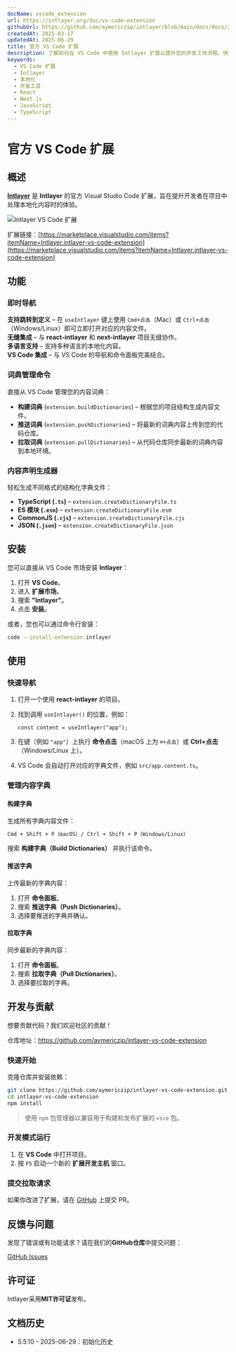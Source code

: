 ```yaml
---
docName: vscode_extension
url: https://intlayer.org/doc/vs-code-extension
githubUrl: https://github.com/aymericzip/intlayer/blob/main/docs/docs/zh/vs_code_extension.md
createdAt: 2025-03-17
updatedAt: 2025-06-29
title: 官方 VS Code 扩展
description: 了解如何在 VS Code 中使用 Intlayer 扩展以提升您的开发工作流程。快速在本地化内容之间导航并高效管理您的词典。
keywords:
  - VS Code 扩展
  - Intlayer
  - 本地化
  - 开发工具
  - React
  - Next.js
  - JavaScript
  - TypeScript
---
```


# 官方 VS Code 扩展

## 概述

[**Intlayer**](https://marketplace.visualstudio.com/items?itemName=Intlayer.intlayer-vs-code-extension) 是 **Intlayer** 的官方 Visual Studio Code 扩展，旨在提升开发者在项目中处理本地化内容时的体验。

![Intlayer VS Code 扩展](https://github.com/aymericzip/intlayer/blob/main/docs/assets/vs_code_extension_demo.gif)

扩展链接：[https://marketplace.visualstudio.com/items?itemName=Intlayer.intlayer-vs-code-extension](https://marketplace.visualstudio.com/items?itemName=Intlayer.intlayer-vs-code-extension)

## 功能

### 即时导航

**支持跳转到定义** – 在 `useIntlayer` 键上使用 `Cmd+点击`（Mac）或 `Ctrl+点击`（Windows/Linux）即可立即打开对应的内容文件。  
**无缝集成** – 与 **react-intlayer** 和 **next-intlayer** 项目无缝协作。  
**多语言支持** – 支持多种语言的本地化内容。  
**VS Code 集成** – 与 VS Code 的导航和命令面板完美结合。

### 词典管理命令

直接从 VS Code 管理您的内容词典：

- **构建词典** (`extension.buildDictionaries`) – 根据您的项目结构生成内容文件。
- **推送词典** (`extension.pushDictionaries`) – 将最新的词典内容上传到您的代码仓库。
- **拉取词典** (`extension.pullDictionaries`) – 从代码仓库同步最新的词典内容到本地环境。

### 内容声明生成器

轻松生成不同格式的结构化字典文件：

- **TypeScript (`.ts`)** – `extension.createDictionaryFile.ts`
- **ES 模块 (`.esm`)** – `extension.createDictionaryFile.esm`
- **CommonJS (`.cjs`)** – `extension.createDictionaryFile.cjs`
- **JSON (`.json`)** – `extension.createDictionaryFile.json`

## 安装

您可以直接从 VS Code 市场安装 **Intlayer**：

1. 打开 **VS Code**。
2. 进入 **扩展市场**。
3. 搜索 **"Intlayer"**。
4. 点击 **安装**。

或者，您也可以通过命令行安装：

```sh
code --install-extension intlayer
```

## 使用

### 快速导航

1. 打开一个使用 **react-intlayer** 的项目。
2. 找到调用 `useIntlayer()` 的位置，例如：

   ```tsx
   const content = useIntlayer("app");
   ```

3. 在键（例如 `"app"`）上执行 **命令点击**（macOS 上为 `⌘+点击`）或 **Ctrl+点击**（Windows/Linux 上）。
4. VS Code 会自动打开对应的字典文件，例如 `src/app.content.ts`。

### 管理内容字典

#### 构建字典

生成所有字典内容文件：

```sh
Cmd + Shift + P（macOS）/ Ctrl + Shift + P（Windows/Linux）
```

搜索 **构建字典（Build Dictionaries）** 并执行该命令。

#### 推送字典

上传最新的字典内容：

1. 打开 **命令面板**。
2. 搜索 **推送字典（Push Dictionaries）**。
3. 选择要推送的字典并确认。

#### 拉取字典

同步最新的字典内容：

1. 打开 **命令面板**。
2. 搜索 **拉取字典（Pull Dictionaries）**。
3. 选择要拉取的字典。

## 开发与贡献

想要贡献代码？我们欢迎社区的贡献！

仓库地址：https://github.com/aymericzip/intlayer-vs-code-extension

### 快速开始

克隆仓库并安装依赖：

```sh
git clone https://github.com/aymericzip/intlayer-vs-code-extension.git
cd intlayer-vs-code-extension
npm install
```

> 使用 `npm` 包管理器以兼容用于构建和发布扩展的 `vsce` 包。

### 开发模式运行

1. 在 **VS Code** 中打开项目。
2. 按 `F5` 启动一个新的 **扩展开发主机** 窗口。

### 提交拉取请求

如果你改进了扩展，请在 [GitHub](https://github.com/aymericzip/intlayer-vs-code-extension) 上提交 PR。

## 反馈与问题

发现了错误或有功能请求？请在我们的**GitHub仓库**中提交问题：

[GitHub Issues](https://github.com/aymericzip/intlayer-vs-code-extension/issues)

## 许可证

Intlayer采用**MIT许可证**发布。

## 文档历史

- 5.5.10 - 2025-06-29：初始化历史
